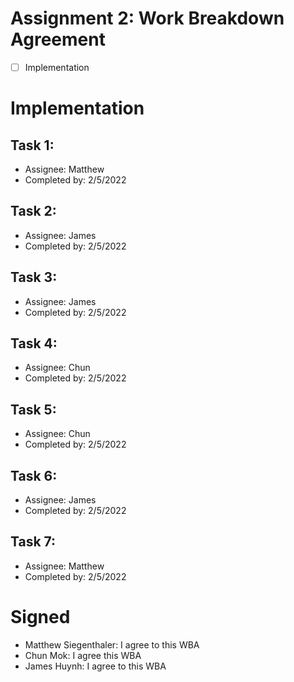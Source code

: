 # Assignment 2: Work Breakdown Agreement
- [ ] Implementation

# Implementation

## Task 1:
* Assignee:         Matthew  
* Completed by:     2/5/2022  

## Task 2:
* Assignee:         James  
* Completed by:     2/5/2022  

## Task 3:
* Assignee:         James  
* Completed by:     2/5/2022  

## Task 4:
* Assignee:         Chun  
* Completed by:     2/5/2022  

## Task 5:
* Assignee:         Chun  
* Completed by:     2/5/2022  

## Task 6:
* Assignee:         James  
* Completed by:     2/5/2022  

## Task 7:
* Assignee:         Matthew  
* Completed by:     2/5/2022  

# Signed
* Matthew Siegenthaler: I agree to this WBA
* Chun Mok: I agree this WBA
* James Huynh: I agree to this WBA
  